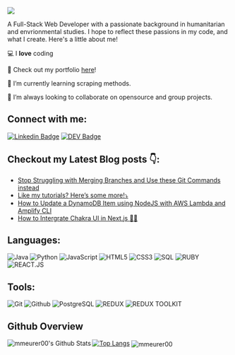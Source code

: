
<img align="center" src="https://imgur.com/AMt6LcV"></img>

A Full-Stack Web Developer with a passionate background in humanitarian and envrionmental studies. I hope to reflect these passions in my code, and what I create. Here's a little about me! 

💻 I **love** coding

📲 Check out my portfolio [here](https://mmeurer00.github.io)!

🌱 I’m currently learning scraping methods.

👯 I’m always looking to collaborate on opensource and group projects.

 ## Connect with me:
[![Linkedin Badge](https://img.shields.io/badge/-mmeurer00-blue?style=flat-square&logo=Linkedin&logoColor=white&link=https://www.linkedin.com/in/maxine-m-b405a4154/)](https://www.linkedin.com/in/maxinemeurer/) [![DEV Badge](https://img.shields.io/badge/-@mmeurer00-03a57a?style=flat-square&labelColor=000000&logo=DEV&link=https://dev.to/@mmeurer00/)](https://dev.to/mmeurer00/)

## Checkout my Latest Blog posts 👇:

<!-- BLOG-POST-LIST:START -->
- [Stop Struggling with Merging Branches and Use these Git Commands instead](https://dev.to/mmeurer00/stop-struggling-with-merging-branches-and-use-these-git-commands-instead-1g1p)
- [Like my tutorials? Here’s some more!⤵️](https://dev.to/mmeurer00/if-you-like-my-writing-heres-some-more-1hoo)
- [How to Update a DynamoDB Item using NodeJS with AWS Lambda and Amplify CLI](https://dev.to/mmeurer00/create-a-nodejs-update-lambda-function-with-aws-amplify-cli-2b9e)
- [How to Intergrate Chakra UI in Next.js 🧑‍🎨](https://dev.to/mmeurer00/how-to-intergrate-chakra-ui-in-nextjs-ocm)
<!-- BLOG-POST-LIST:END -->

## Languages:

<!--- ![C++](https://img.shields.io/badge/-C++-000000?style=flat&logo=c%2B%2B) ---->
![Java](https://img.shields.io/badge/-Java-000000?style=flat&logo=java)
![Python](https://img.shields.io/badge/-Python-000000?style=flat&logo=python)
![JavaScript](https://img.shields.io/badge/-JavaScript-000000?style=flat&logo=javascript)
![HTML5](https://img.shields.io/badge/-HTML5-000000?style=flat&logo=html5)
![CSS3](https://img.shields.io/badge/-CSS-000000?style=flat&logo=css3)
![SQL](https://img.shields.io/badge/-SQL-000000?style=flat&logo=mysql)
![RUBY](https://img.shields.io/badge/-RUBY-000000?style=flat&logo=ruby)
![REACT.JS](https://img.shields.io/badge/-REACT.JS-000000?style=flat&logo=react)
## Tools:

![Git](https://img.shields.io/badge/-Git-000000?style=flat&logo=git)
![Github](https://img.shields.io/badge/-Github-000000?style=flat&logo=github) 
![PostgreSQL](https://img.shields.io/badge/-PostgreSQL-000000?style=flat&logo=postgresql)
![REDUX](https://img.shields.io/badge/-Redux-black?style=flat&logo=redux)
![REDUX TOOLKIT](https://img.shields.io/badge/-ReduxToolkit-000000?style=flat&logo=redux)
<!---## Live Projects--->
## Github Overview

<img align="left" alt="mmeurer00's Github Stats" src="https://github-readme-stats.vercel.app/api?username=mmeurer00&show_icons=true" />[![Top Langs](https://github-readme-stats.vercel.app/api/top-langs/?username=mmeurer00)](https://github.com/anuraghazra/github-readme-stats) 
<img align="center" src="https://github-readme-streak-stats.herokuapp.com/?user=mmeurer00&" alt="mmeurer00" />
